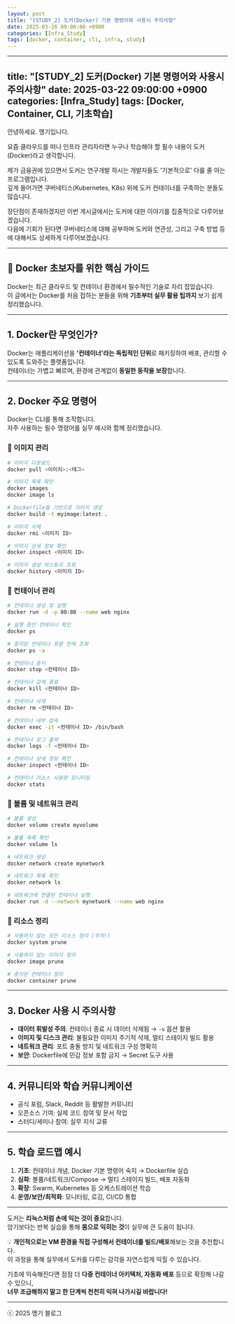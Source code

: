 ```yaml
---
layout: post
title: "[STUDY_2] 도커(Docker) 기본 명령어와 사용시 주의사항"
date: 2025-03-26 09:00:00 +0900
categories: [Infra_Study]
tags: [docker, container, cli, infra, study]
---
```

---
title: "[STUDY_2] 도커(Docker) 기본 명령어와 사용시 주의사항"
date: 2025-03-22 09:00:00 +0900
categories: [Infra_Study]
tags: [Docker, Container, CLI, 기초학습]
---

안녕하세요. 멩기입니다.

요즘 클라우드를 떠나 인프라 관리자라면 누구나 학습해야 할 필수 내용이 도커(Docker)라고 생각합니다.

제가 금융권에 있으면서 도커는 연구개발 하시는 개발자들도 '기본적으로' 다룰 줄 아는 프로그램입니다.  
깊게 들어가면 쿠버네티스(Kubernetes, K8s) 위에 도커 컨테이너를 구축하는 분들도 많습니다.

장단점이 존재하겠지만 이번 게시글에서는 도커에 대한 이야기를 집중적으로 다루어보겠습니다.  
다음에 기회가 된다면 쿠버네티스에 대해 공부하며 도커와 연관성, 그리고 구축 방법 등에 대해서도 상세하게 다루어보겠습니다.

---

## 🐳 Docker 초보자를 위한 핵심 가이드

Docker는 최근 클라우드 및 컨테이너 환경에서 필수적인 기술로 자리 잡았습니다.  
이 글에서는 Docker를 처음 접하는 분들을 위해 **기초부터 실무 활용 팁까지** 보기 쉽게 정리했습니다.

---

## 1. Docker란 무엇인가?

Docker는 애플리케이션을 **'컨테이너'라는 독립적인 단위**로 패키징하여 배포, 관리할 수 있도록 도와주는 플랫폼입니다.  
컨테이너는 가볍고 빠르며, 환경에 관계없이 **동일한 동작을 보장**합니다.

---

## 2. Docker 주요 명령어

Docker는 CLI를 통해 조작합니다.  
자주 사용하는 필수 명령어를 실무 예시와 함께 정리했습니다.

### 🔹 이미지 관리

```bash
# 이미지 다운로드
docker pull <이미지>:<태그>

# 이미지 목록 확인
docker images
docker image ls

# Dockerfile을 기반으로 이미지 생성
docker build -t myimage:latest .

# 이미지 삭제
docker rmi <이미지 ID>

# 이미지 상세 정보 확인
docker inspect <이미지 ID>

# 이미지 생성 히스토리 조회
docker history <이미지 ID>
```

### 🔹 컨테이너 관리

```bash
# 컨테이너 생성 및 실행
docker run -d -p 80:80 --name web nginx

# 실행 중인 컨테이너 확인
docker ps

# 중지된 컨테이너 포함 전체 조회
docker ps -a

# 컨테이너 중지
docker stop <컨테이너 ID>

# 컨테이너 강제 종료
docker kill <컨테이너 ID>

# 컨테이너 삭제
docker rm <컨테이너 ID>

# 컨테이너 내부 접속
docker exec -it <컨테이너 ID> /bin/bash

# 컨테이너 로그 출력
docker logs -f <컨테이너 ID>

# 컨테이너 상세 정보 확인
docker inspect <컨테이너 ID>

# 컨테이너 리소스 사용량 모니터링
docker stats
```

### 🔹 볼륨 및 네트워크 관리

```bash
# 볼륨 생성
docker volume create myvolume

# 볼륨 목록 확인
docker volume ls

# 네트워크 생성
docker network create mynetwork

# 네트워크 목록 확인
docker network ls

# 네트워크에 연결된 컨테이너 실행
docker run -d --network mynetwork --name web nginx
```

### 🔹 리소스 정리

```bash
# 사용하지 않는 모든 리소스 정리 (주의!)
docker system prune

# 사용하지 않는 이미지 정리
docker image prune

# 중지된 컨테이너 정리
docker container prune
```

---

## 3. Docker 사용 시 주의사항

- **데이터 휘발성 주의**: 컨테이너 종료 시 데이터 삭제됨 → `-v` 옵션 활용
- **이미지 및 디스크 관리**: 불필요한 이미지 주기적 삭제, 멀티 스테이지 빌드 활용
- **네트워크 관리**: 포트 충돌 방지 및 네트워크 구성 명확히
- **보안**: Dockerfile에 민감 정보 포함 금지 → Secret 도구 사용

---

## 4. 커뮤니티와 학습 커뮤니케이션

- 공식 포럼, Slack, Reddit 등 활발한 커뮤니티
- 오픈소스 기여: 실제 코드 참여 및 문서 작업
- 스터디/세미나 참여: 실무 지식 교류

---

## 5. 학습 로드맵 예시

1. **기초**: 컨테이너 개념, Docker 기본 명령어 숙지 → Dockerfile 실습  
2. **심화**: 볼륨/네트워크/Compose → 멀티 스테이지 빌드, 배포 자동화  
3. **확장**: Swarm, Kubernetes 등 오케스트레이션 학습  
4. **운영/보안/최적화**: 모니터링, 로깅, CI/CD 통합

---

도커는 **리눅스처럼 손에 익는 것이 중요**합니다.  
암기보다는 반복 실습을 통해 **몸으로 익히는 것**이 실무에 큰 도움이 됩니다.

💡 **개인적으로는 VM 환경을 직접 구성해서 컨테이너를 빌드/배포**해보는 것을 추천합니다.  
이 과정을 통해 실무에서 도커를 다루는 감각을 자연스럽게 익힐 수 있습니다.

기초에 익숙해진다면 점점 더 **다중 컨테이너 아키텍처, 자동화 배포** 등으로 확장해 나갈 수 있으니,  
**너무 조급해하지 말고 한 단계씩 천천히 익혀 나가시길 바랍니다!**

---

ⓒ 2025 멩기 블로그

